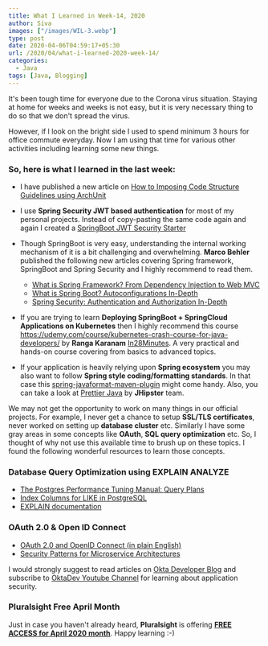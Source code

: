 ```yaml
---
title: What I Learned in Week-14, 2020
author: Siva
images: ["/images/WIL-3.webp"]
type: post
date: 2020-04-06T04:59:17+05:30
url: /2020/04/what-i-learned-2020-week-14/
categories:
  - Java
tags: [Java, Blogging]
---
```


It's been tough time for everyone due to the Corona virus situation. 
Staying at home for weeks and weeks is not easy, but it is very necessary thing to do so that we don't spread the virus.

However, if I look on the bright side I used to spend minimum 3 hours for office commute everyday.
Now I am using that time for various other activities including learning some new things.

### So, here is what I learned in the last week:

* I have published a new article on [How to Imposing Code Structure Guidelines using ArchUnit](https://sivalabs.in/2020/04/impose-architecture-guidelines-using-archunit/)

* I use **Spring Security JWT based authentication** for most of my personal projects. 
Instead of copy-pasting the same code again and again I created a [SpringBoot JWT Security Starter](https://github.com/sivalabs/spring-boot-jwt-security-starter)

* Though SpringBoot is very easy, understanding the internal working mechanism of it is a bit challenging and overwhelming.
**Marco Behler** published the following new articles covering Spring framework, SpringBoot and Spring Security 
and I highly recommend to read them.

    * [What is Spring Framework? From Dependency Injection to Web MVC](https://www.marcobehler.com/guides/spring-framework)
    * [What is Spring Boot? Autoconfigurations In-Depth](https://www.marcobehler.com/guides/spring-boot)
    * [Spring Security: Authentication and Authorization In-Depth](https://www.marcobehler.com/guides/spring-security)

* If you are trying to learn **Deploying SpringBoot + SpringCloud Applications on Kubernetes** then 
I highly recommend this course https://udemy.com/course/kubernetes-crash-course-for-java-developers/ 
by **Ranga Karanam** [In28Minutes](https://twitter.com/In28Minutes). 
A very practical and hands-on course covering from basics to advanced topics.

* If your application is heavily relying upon **Spring ecosystem** you may also want to follow **Spring style coding/formatting standards**. 
In that case this [spring-javaformat-maven-plugin](https://github.com/spring-io/spring-javaformat) might come handy.
Also, you can take a look at [Prettier Java](https://github.com/jhipster/prettier-java) by **JHipster** team.

We may not get the opportunity to work on many things in our official projects. 
For example, I never get a chance to setup **SSL/TLS certificates**, never worked on setting up **database cluster** etc.
Similarly I have some gray areas in some concepts like **OAuth**, **SQL query optimization** etc.
So, I thought of why not use this available time to brush up on these topics. 
I found the following wonderful resources to learn those concepts. 

### Database Query Optimization using EXPLAIN ANALYZE
* [The Postgres Performance Tuning Manual: Query Plans](https://blog.gojekengineering.com/the-postgres-performance-tuning-manual-query-plans-52a023c2342d)
* [Index Columns for LIKE in PostgreSQL](https://niallburkley.com/blog/index-columns-for-like-in-postgres/)
* [EXPLAIN documentation](https://www.postgresql.org/docs/9.1/sql-explain.html)

### OAuth 2.0 & Open ID Connect
* [OAuth 2.0 and OpenID Connect (in plain English)](https://www.youtube.com/watch?v=996OiexHze0)
* [Security Patterns for Microservice Architectures](https://developer.okta.com/blog/2020/03/23/microservice-security-patterns)

I would strongly suggest to read articles on [Okta Developer Blog](https://developer.okta.com/blog/) 
and subscribe to [OktaDev Youtube Channel](https://www.youtube.com/channel/UC5AMiWqFVFxF1q9Ya1FuZ_Q) 
for learning about application security.

### Pluralsight Free April Month
Just in case you haven't already heard, **Pluralsight** is offering [**FREE ACCESS for April 2020 month**]((https://t.co/9Son2fPnwG?amp=1)).
Happy learning :-)
